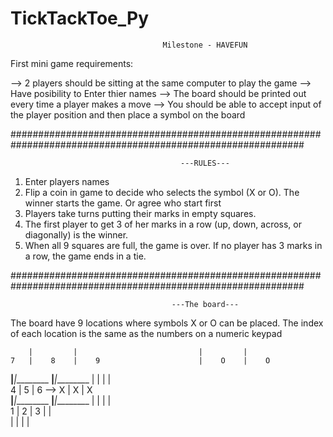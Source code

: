 # TickTackToe_Py


                                      Milestone - HAVEFUN

First mini game requirements:

--> 2 players should be sitting at the same computer to play the game 
--> Have posibility to Enter thier names
--> The board should be printed out every time a player makes a move
--> You should be able to accept input of the player position and then place a symbol on the board

#############################################################################################################

                                          ---RULES---
1. Enter players names
2. Flip a coin in game to decide who selects the symbol (X or O). The winner starts the game. Or agree who start first
3. Players take turns putting their marks in empty squares. 
4. The first player to get 3 of her marks in a row (up, down, across, or diagonally) is the winner.
5. When all 9 squares are full, the game is over. If no player has 3 marks in a row, the game ends in a tie.

#############################################################################################################

                                        ---The board---
The board have 9 locations where symbols X or O can be placed. 
The index of each location is the same as the numbers on a numeric keypad 

        |         |                           |         |         
    7   |    8    |    9                      |    O    |    O   
________|_________|_________          ________|_________|_________ 
        |         |                           |         |         
    4   |    5    |    6        -->       X   |    X    |    X    
________|_________|_________          ________|_________|_________
        |         |                           |         |         
    1   |    2    |    3                      |         |        
        |         |                           |         |         
